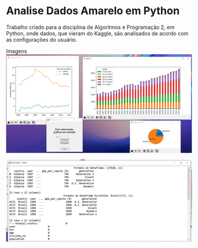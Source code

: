 # Analise Dados Amarelo em Python

Trabalho criado para a disciplina de Algoritmos e Programação 2, em Python, onde dados, que vieram do Kaggle, são analisados de acordo com as configurações do usuário.

Imagens
<img src="Exemplo2.png" alt="Imagem 2"/>

<img src="Exemplo3.png" alt="Imagem 3"/>
